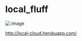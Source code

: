 # local_fluff

![:image](https://travis-ci.org/de-olagundoye/express_app.svg?branch=master)

http://local-cloud.herokuapp.com/
